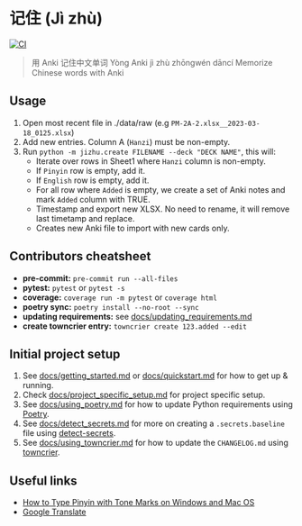 # 记住 (Jì zhù)

[![CI](https://github.com/john-sandall/jizhu/actions/workflows/main.yaml/badge.svg)](https://github.com/john-sandall/jizhu/actions/workflows/main.yaml)

> 用 Anki 记住中文单词
> Yòng Anki jì zhù zhōngwén dāncí
> Memorize Chinese words with Anki

## Usage

1. Open most recent file in ./data/raw (e.g `PM-2A-2.xlsx__2023-03-18_0125.xlsx`)
2. Add new entries. Column A (`Hanzi`) must be non-empty.
3. Run `python -m jizhu.create FILENAME --deck "DECK NAME"`, this will:
   - Iterate over rows in Sheet1 where `Hanzi` column is non-empty.
   - If `Pinyin` row is empty, add it.
   - If `English` row is empty, add it.
   - For all row where `Added` is empty, we create a set of Anki notes and mark `Added` column with TRUE.
   - Timestamp and export new XLSX. No need to rename, it will remove last timetamp and replace.
   - Creates new Anki file to import with new cards only.


## Contributors cheatsheet

  - **pre-commit:** `pre-commit run --all-files`
  - **pytest:** `pytest` or `pytest -s`
  - **coverage:** `coverage run -m pytest` or `coverage html`
  - **poetry sync:** `poetry install --no-root --sync`
  - **updating requirements:** see [docs/updating_requirements.md](docs/updating_requirements.md)
  - **create towncrier entry:** `towncrier create 123.added --edit`


## Initial project setup

1. See [docs/getting_started.md](docs/getting_started.md) or [docs/quickstart.md](docs/quickstart.md)
   for how to get up & running.
2. Check [docs/project_specific_setup.md](docs/project_specific_setup.md) for project specific setup.
3. See [docs/using_poetry.md](docs/using_poetry.md) for how to update Python requirements using
   [Poetry](https://python-poetry.org/).
4. See [docs/detect_secrets.md](docs/detect_secrets.md) for more on creating a `.secrets.baseline`
   file using [detect-secrets](https://github.com/Yelp/detect-secrets).
5. See [docs/using_towncrier.md](docs/using_towncrier.md) for how to update the `CHANGELOG.md`
   using [towncrier](https://github.com/twisted/towncrier).


## Useful links

- [How to Type Pinyin with Tone Marks on Windows and Mac OS](https://yoyochinese.com/blog/how-to-type-pinyin-mandarin-chinese-tone-marks-windows-mac-os)
- [Google Translate](https://translate.google.com/?sl=zh-CN&tl=en)
